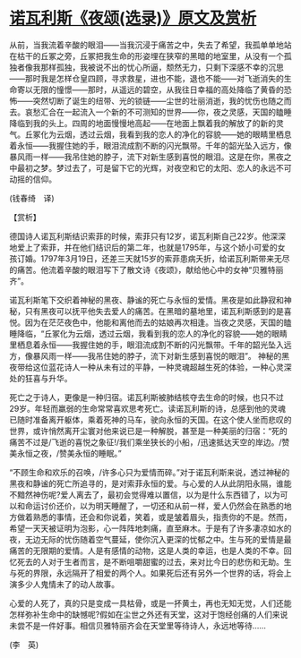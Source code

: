 # [诺瓦利斯《夜颂(选录)》原文及赏析](https://www.vrrw.net/wx/12021.html)

从前，当我流着辛酸的眼泪——当我沉浸于痛苦之中，失去了希望，我孤单单地站在枯干的丘冢之旁，丘冢把我生命的形姿埋在狭窄的黑暗的地室里，从没有一个孤独者像我那样孤独，我被说不出的忧心所逼，颓然无力，只剩下深感不幸的沉思——那时我是怎样仓皇四顾，寻求救星，进也不能，退也不能——对飞逝消失的生命寄以无限的憧憬——那时，从遥远的碧空，从我往日幸福的高处降临了黄昏的恐怖——突然切断了诞生的纽带、光的锁链——尘世的壮丽消逝，我的忧伤也随之而去。哀愁汇合在一起流入一个新的不可测知的世界——你，夜之灵感，天国的瞌睡降临到我的头上。四周的地面慢慢地高起——在地面上飘着我的解放了的新的灵气。丘冢化为云烟，透过云烟，我看到我的恋人的净化的容貌——她的眼睛里栖息着永恒——我握住她的手，眼泪流成割不断的闪光飘带。千年的韶光坠入远方，像暴风雨一样——我吊住她的脖子，流下对新生感到喜悦的眼泪。这是在你，黑夜之中最初之梦。梦过去了，可是留下它的光辉，对夜空和它的太阳、恋人的永远不可动摇的信仰。

(钱春绮　译)



【赏析】

德国诗人诺瓦利斯结识索菲的时候，索菲只有12岁，诺瓦利斯自己22岁。他深深地爱上了索菲，并在他们结识后的第二年，也就是1795年，与这个娇小可爱的女孩订婚。1797年3月19日，还差三天就15岁的索菲患病夭折，给诺瓦利斯带来无尽的痛苦。他流着辛酸的眼泪写下了散文诗《夜颂》，献给他心中的女神“贝雅特丽齐”。

诺瓦利斯笔下交织着神秘的黑夜、静谧的死亡与永恒的爱情。黑夜是如此静寂和神秘，只有黑夜可以抚平他失去爱人的痛苦。在黑暗的墓地里，诺瓦利斯感到的是喜悦。因为在茫茫夜色中，他能和离他而去的姑娘再次相逢。当夜之灵感，天国的瞌睡降临，“丘冢化为云烟，透过云烟，我看到我的恋人的净化的容貌——她的眼睛里栖息着永恒——我握住她的手，眼泪流成割不断的闪光飘带。千年的韶光坠入远方，像暴风雨一样——我吊住她的脖子，流下对新生感到喜悦的眼泪”。 神秘的黑夜带给这位蓝花诗人一种从未有过的平静，一种灵魂超越生死的体验，一种心灵深处的狂喜与升华。

死亡之于诗人，更像是一种归宿。诺瓦利斯被肺结核夺去生命的时候，也只不过29岁。年轻而羸弱的生命常常喜欢思考死亡。读诺瓦利斯的诗，总感到他的灵魂已随时准备离开躯体，乘着死神的马车，驶向永恒的天国。在这个使人坐而悲叹的世界，或许悄然离开尘寰对他来说已是一种解脱，甚至是一种美丽的归宿：“死的痛苦不过是/飞逝的喜悦之象征!/我们乘坐狭长的小船，/迅速抵达天空的岸边。/赞美永恒之夜，/赞美永恒的睡眠。”

“不顾生命和欢乐的召唤，/许多心只为爱情而碎。”对于诺瓦利斯来说，透过神秘的黑夜和静谧的死亡所追寻的，是对索菲永恒的爱。与心爱的人从此阴阳永隔，谁能不黯然神伤呢?爱人离去了，最初会觉得难以置信，以为是什么东西错了，以为可以和命运讨价还价，以为明天睡醒了，一切还和从前一样，爱人仍然会在熟悉的地方做着熟悉的事情，还会和你说着，笑着，或是皱着眉头，指责你的不是。然而，希望一天天被证明为泡影，心一阵阵地刺痛，直至麻木。于是有了许多凄凉如水的夜，无边无际的忧伤随着空气蔓延，使你沉入更深的忧郁之中。生与死的爱情是最痛苦的无限期的爱情。人是有感情的动物，这是人类的幸运，也是人类的不幸。回忆死去的人对于生者而言，是不断咀嚼甜蜜的过去，来对比今日的悲伤和无助。生与死的界限，永远隔开了相爱的两个人。如果死后还有另外一个世界的话，将会上演多少人鬼情未了的动人故事。

心爱的人死了，真的只是变成一具枯骨，或是一抔黄土，再也无知无觉，人们还能怎样弥补生命中的缺憾呢?假如在尘世之外还有天堂，这对于饱经创痛的人们来说未尝不是一件好事。相信贝雅特丽齐会在天堂里等待诗人，永远地等待……

(李　英)

